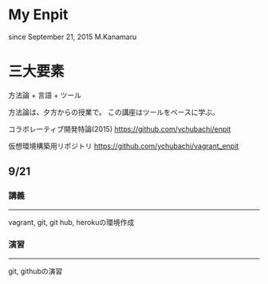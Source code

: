 # My Enpit

since September 21, 2015
M.Kanamaru

三大要素
==========

方法論 + 言語 + ツール

方法論は、夕方からの授業で。
この講座はツールをベースに学ぶ。

コラボレーティブ開発特論(2015)
https://github.com/ychubachi/enpit

仮想環境構築用リポジトリ
https://github.com/ychubachi/vagrant_enpit


## 9/21
### 講義
---------
vagrant, git, git hub, herokuの環境作成

### 演習
---------
git, githubの演習


